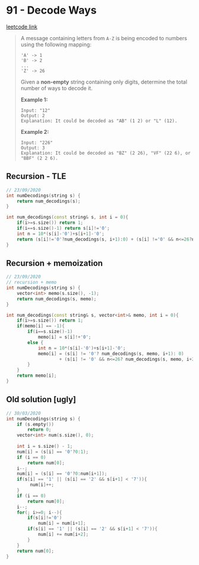 # 91 - Decode Ways

[leetcode link](https://leetcode.com/problems/decode-ways/)

> A message containing letters from `A-Z` is being encoded to numbers using the following mapping:
>
> ```
> 'A' -> 1
> 'B' -> 2
> ...
> 'Z' -> 26
> ```
>
> Given a **non-empty** string containing only digits, determine the total number of ways to decode it.
>
> **Example 1:**
>
> ```
> Input: "12"
> Output: 2
> Explanation: It could be decoded as "AB" (1 2) or "L" (12).
> ```
>
> **Example 2:**
>
> ```
> Input: "226"
> Output: 3
> Explanation: It could be decoded as "BZ" (2 26), "VF" (22 6), or "BBF" (2 2 6).
> ```

## Recursion  - TLE

```cpp
// 23/09/2020
int numDecodings(string s) {
    return num_decodings(s);
}

int num_decodings(const string& s, int i = 0){
    if(i>=s.size()) return 1;
    if(i==s.size()-1) return s[i]!='0';
    int n = 10*(s[i]-'0')+s[i+1]-'0';
    return (s[i]!='0'?num_decodings(s, i+1):0) + (s[i] !='0' && n<=26?num_decodings(s, i+2):0);
}
```
## Recursion + memoization

```cpp
// 23/09/2020
// recursion + memo
int numDecodings(string s) {
    vector<int> memo(s.size(), -1);
    return num_decodings(s, memo);
}

int num_decodings(const string& s, vector<int>& memo, int i = 0){
    if(i>=s.size()) return 1;
    if(memo[i] == -1){
        if(i==s.size()-1) 
            memo[i] = s[i]!+'0';
        else {
            int n = 10*(s[i]-'0')+s[i+1]-'0';
            memo[i] = (s[i] != '0'? num_decodings(s, memo, i+1): 0) 
                    + (s[i] != '0' && n<=26? num_decodings(s, memo, i+2): 0);
        }
    }
    return memo[i];
}
```
## Old solution [ugly]

```cpp
// 30/03/2020
int numDecodings(string s) {
    if (s.empty())
        return 0;
    vector<int> num(s.size(), 0);
    
    int i = s.size() - 1;
    num[i] = (s[i] == '0'?0:1);
    if (i == 0)
        return num[0];
    i--;
    num[i] = (s[i] == '0'?0:num[i+1]);
    if(s[i] == '1' || (s[i] == '2' && s[i+1] < '7')){
         num[i]++;
    }
    if (i == 0)
        return num[0];
    i--;
    for(; i>=0; i--){
        if(s[i]!='0')
            num[i] = num[i+1];
        if(s[i] == '1' || (s[i] == '2' && s[i+1] < '7')){
            num[i] += num[i+2];
        }
    }
    return num[0];
}
```